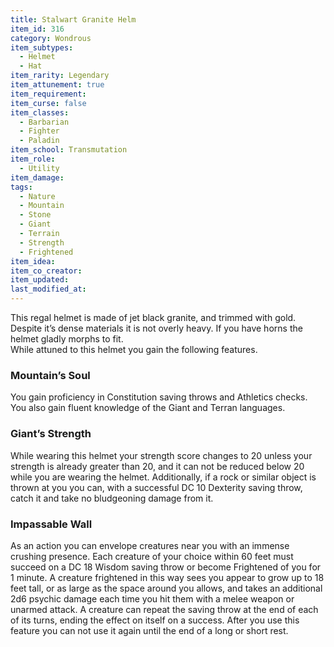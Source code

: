 ```yaml
---
title: Stalwart Granite Helm
item_id: 316
category: Wondrous
item_subtypes: 
  - Helmet
  - Hat
item_rarity: Legendary
item_attunement: true
item_requirement: 
item_curse: false
item_classes: 
  - Barbarian
  - Fighter
  - Paladin
item_school: Transmutation
item_role: 
  - Utility
item_damage: 
tags:
  - Nature
  - Mountain
  - Stone
  - Giant
  - Terrain
  - Strength
  - Frightened
item_idea: 
item_co_creator: 
item_updated:
last_modified_at:
---
```


This regal helmet is made of jet black granite, and trimmed with gold. Despite it’s dense materials it is not overly heavy. If you have horns the helmet gladly morphs to fit.  
While attuned to this helmet you gain the following features.


### Mountain’s Soul
You gain proficiency in Constitution saving throws and Athletics checks. You also gain fluent knowledge of the Giant and Terran languages.

### Giant’s Strength
While wearing this helmet your strength score changes to 20 unless your strength is already greater than 20, and it can not be reduced below 20 while you are wearing the helmet. Additionally, if a rock or similar object is thrown at you you can, with a successful DC 10 Dexterity saving throw, catch it and take no bludgeoning damage from it.

### Impassable Wall
As an action you can envelope creatures near you with an immense crushing presence. Each creature of your choice within 60 feet must succeed on a DC 18 Wisdom saving throw or become Frightened of you for 1 minute. A creature frightened in this way sees you appear to grow up to 18 feet tall, or as large as the space around you allows, and takes an additional 2d6 psychic damage each time you hit them with a melee weapon or unarmed attack. A creature can repeat the saving throw at the end of each of its turns, ending the effect on itself on a success. After you use this feature you can not use it again until the end of a long or short rest.
